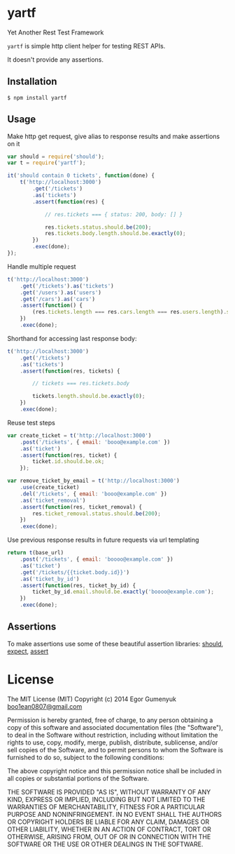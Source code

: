 # yartf

Yet Another Rest Test Framework   
    
`yartf` is simple http client helper for testing REST APIs.
    
It doesn't provide any assertions.

## Installation

    $ npm install yartf

## Usage

Make http get request, give alias to response results and make assertions on it

```javascript
var should = require('should');
var t = require('yartf');

it('should contain 0 tickets', function(done) {
	t('http://localhost:3000')
		.get('/tickets')
		.as('tickets')
		.assert(function(res) {

			// res.tickets === { status: 200, body: [] }

			res.tickets.status.should.be(200);
			res.tickets.body.length.should.be.exactly(0);
		})
		.exec(done);
});
```

Handle multiple request

```javascript
t('http://localhost:3000')
	.get('/tickets').as('tickets')
	.get('/users').as('users')
	.get('/cars').as('cars')
	.assert(function() {
		(res.tickets.length === res.cars.length === res.users.length).should.be.ok;
	})
	.exec(done);
```


Shorthand for accessing last response body:

```javascript
t('http://localhost:3000')
	.get('/tickets')
	.as('tickets')
	.assert(function(res, tickets) {

		// tickets === res.tickets.body

		tickets.length.should.be.exactly(0);
	})
	.exec(done);
```

Reuse test steps

```javascript
var create_ticket = t('http://localhost:3000')
	.post('/tickets', { email: 'booo@example.com' })
	.as('ticket')
	.assert(function(res, ticket) {
		ticket.id.should.be.ok;
	});

var remove_ticket_by_email = t('http://localhost:3000')
	.use(create_ticket)
	.del('/tickets', { email: 'booo@example.com' })
	.as('ticket_removal')
	.assert(function(res, ticket_removal) {
		res.ticket_removal.status.should.be(200);
	})
	.exec(done);
```

Use previous response results in future requests via url templating

```javascript
return t(base_url)
	.post('/tickets', { email: 'boooo@example.com' })
	.as('ticket')
	.get('/tickets/{{ticket.body.id}}')
	.as('ticket_by_id')
	.assert(function(res, ticket_by_id) {
		ticket_by_id.email.should.be.exactly('boooo@example.com');
	})
	.exec(done);
```

## Assertions

To make assertions use some of these beautiful assertion libraries: [should](https://www.npmjs.org/package/should), [expect](https://www.npmjs.org/package/expect), [assert](https://www.npmjs.org/package/assert)

# License

The MIT License (MIT)
Copyright (c) 2014 Egor Gumenyuk <boo1ean0807@gmail.com>

Permission is hereby granted, free of charge, to any person obtaining a copy
of this software and associated documentation files (the "Software"), to deal
in the Software without restriction, including without limitation the rights
to use, copy, modify, merge, publish, distribute, sublicense, and/or sell
copies of the Software, and to permit persons to whom the Software is
furnished to do so, subject to the following conditions:

The above copyright notice and this permission notice shall be included in all
copies or substantial portions of the Software.

THE SOFTWARE IS PROVIDED "AS IS", WITHOUT WARRANTY OF ANY KIND,
EXPRESS OR IMPLIED, INCLUDING BUT NOT LIMITED TO THE WARRANTIES OF
MERCHANTABILITY, FITNESS FOR A PARTICULAR PURPOSE AND NONINFRINGEMENT.
IN NO EVENT SHALL THE AUTHORS OR COPYRIGHT HOLDERS BE LIABLE FOR ANY CLAIM,
DAMAGES OR OTHER LIABILITY, WHETHER IN AN ACTION OF CONTRACT, TORT OR
OTHERWISE, ARISING FROM, OUT OF OR IN CONNECTION WITH THE SOFTWARE OR THE USE
OR OTHER DEALINGS IN THE SOFTWARE.
